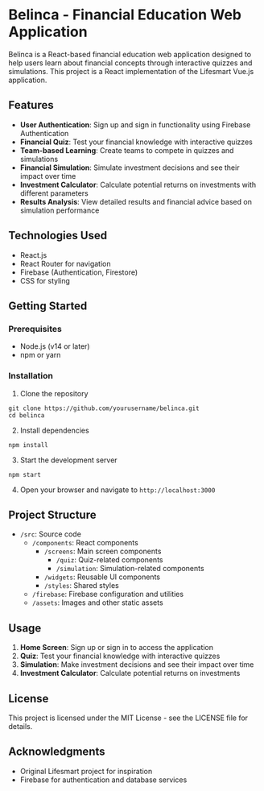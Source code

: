 # Belinca - Financial Education Web Application

Belinca is a React-based financial education web application designed to help users learn about financial concepts through interactive quizzes and simulations. This project is a React implementation of the Lifesmart Vue.js application.

## Features

- **User Authentication**: Sign up and sign in functionality using Firebase Authentication
- **Financial Quiz**: Test your financial knowledge with interactive quizzes
- **Team-based Learning**: Create teams to compete in quizzes and simulations
- **Financial Simulation**: Simulate investment decisions and see their impact over time
- **Investment Calculator**: Calculate potential returns on investments with different parameters
- **Results Analysis**: View detailed results and financial advice based on simulation performance

## Technologies Used

- React.js
- React Router for navigation
- Firebase (Authentication, Firestore)
- CSS for styling

## Getting Started

### Prerequisites

- Node.js (v14 or later)
- npm or yarn

### Installation

1. Clone the repository
```
git clone https://github.com/yourusername/belinca.git
cd belinca
```

2. Install dependencies
```
npm install
```

3. Start the development server
```
npm start
```

4. Open your browser and navigate to `http://localhost:3000`

## Project Structure

- `/src`: Source code
  - `/components`: React components
    - `/screens`: Main screen components
      - `/quiz`: Quiz-related components
      - `/simulation`: Simulation-related components
    - `/widgets`: Reusable UI components
    - `/styles`: Shared styles
  - `/firebase`: Firebase configuration and utilities
  - `/assets`: Images and other static assets

## Usage

1. **Home Screen**: Sign up or sign in to access the application
2. **Quiz**: Test your financial knowledge with interactive quizzes
3. **Simulation**: Make investment decisions and see their impact over time
4. **Investment Calculator**: Calculate potential returns on investments

## License

This project is licensed under the MIT License - see the LICENSE file for details.

## Acknowledgments

- Original Lifesmart project for inspiration
- Firebase for authentication and database services
